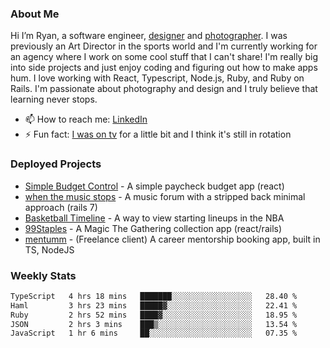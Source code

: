 ### About Me
Hi I’m Ryan, a software engineer, [designer](https://www.denvermullets.com/video) and [photographer](https://www.denvermullets.com/). I was previously an Art Director in the sports world and I'm currently working for an agency where I work on some cool stuff that I can't share! I'm really big into side projects and just enjoy coding and figuring out how to make apps hum. I love working with React, Typescript, Node.js, Ruby, and Ruby on Rails. I'm passionate about photography and design and I truly believe that learning never stops.

- 📫 How to reach me: [LinkedIn](https://www.linkedin.com/in/ryanvaznis)
- ⚡ Fun fact: [I was on tv](https://vimeo.com/381425882) for a little bit and I think it's still in rotation

### Deployed Projects
- [Simple Budget Control](https://simplebudgetcontrol.com/) - A simple paycheck budget app (react)
- [when the music stops](https://whenthemusicstops.net) - A music forum with a stripped back minimal approach (rails 7)
- [Basketball Timeline](https://basketball-timeline.com/?team=PHO&year=2023) - A way to view starting lineups in the NBA
- [99Staples](https://www.99staples.com/collections/denvermullets/9) - A Magic The Gathering collection app (react/rails)
- [mentumm](https://portal.mentumm.com/) - (Freelance client) A career mentorship booking app, built in TS, NodeJS

### Weekly Stats
<!--START_SECTION:waka-->

```txt
TypeScript   4 hrs 18 mins   ███████░░░░░░░░░░░░░░░░░░   28.40 %
Haml         3 hrs 23 mins   █████▓░░░░░░░░░░░░░░░░░░░   22.41 %
Ruby         2 hrs 52 mins   ████▓░░░░░░░░░░░░░░░░░░░░   18.95 %
JSON         2 hrs 3 mins    ███▒░░░░░░░░░░░░░░░░░░░░░   13.54 %
JavaScript   1 hr 6 mins     ██░░░░░░░░░░░░░░░░░░░░░░░   07.35 %
```

<!--END_SECTION:waka-->
